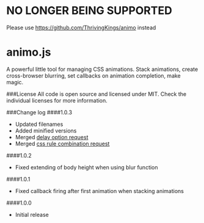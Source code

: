 # NO LONGER BEING SUPPORTED
Please use https://github.com/ThrivingKings/animo instead

animo.js
========

A powerful little tool for managing CSS animations. Stack animations, create cross-browser blurring, set callbacks on animation completion, make magic.

###License
All code is open source and licensed under MIT. Check the individual licenses for more information.

###Change log
####1.0.3
* Updated filenames
* Added minified versions
* Merged [delay option request](https://github.com/ThrivingKings/animo.js/pull/20)
* Merged [css rule combination request](https://github.com/ThrivingKings/animo.js/pull/24)

####1.0.2
* Fixed extending of body height when using blur function

####1.0.1
* Fixed callback firing after first animation when stacking animations

####1.0.0
* Initial release
